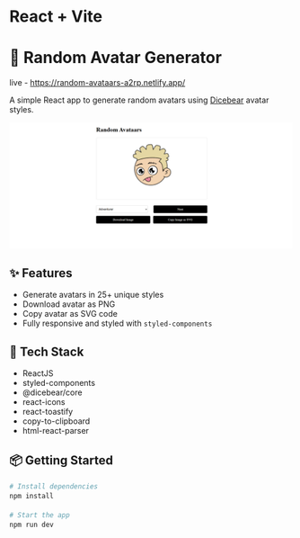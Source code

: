 # React + Vite

# 🎨 Random Avatar Generator

live - https://random-avataars-a2rp.netlify.app/

A simple React app to generate random avatars using [Dicebear](https://www.dicebear.com/) avatar styles.

![alt text](image.png)

## ✨ Features

-   Generate avatars in 25+ unique styles
-   Download avatar as PNG
-   Copy avatar as SVG code
-   Fully responsive and styled with `styled-components`

## 🚀 Tech Stack

-   ReactJS
-   styled-components
-   @dicebear/core
-   react-icons
-   react-toastify
-   copy-to-clipboard
-   html-react-parser

## 📦 Getting Started

```bash
# Install dependencies
npm install

# Start the app
npm run dev



```
